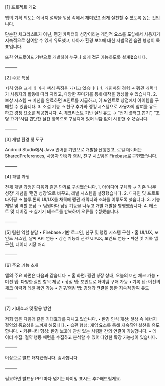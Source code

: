
[1] 프로젝트 개요

앱의 기획 의도는 에너지 절약을 일상 속에서 재미있고 쉽게 실천할 수 있도록 돕는 것입니다.

단순한 체크리스트가 아닌, 펭귄 캐릭터의 성장이라는 게임적 요소를 도입해서 사용자가 지속적으로 참여할 수 있게 유도했고,
나아가 환경 보호에 대한 자발적인 습관 형성이 목표입니다.

또한 안드로이드 기반으로 개발하여 누구나 쉽게 접근 가능하도록 설계했습니다.

⸻

[2] 주요 특징

저희 앱은 크게 네 가지 핵심 특징을 가지고 있습니다.
	1.	개인화된 경험
→ 펭귄 캐릭터가 사용자의 활동에 따라 자라고, 다양한 꾸미기를 통해 애착을 형성할 수 있습니다.
	2.	보상 시스템
→ 미션을 완료하면 포인트를 지급하고, 이 포인트로 상점에서 아이템을 구매할 수 있습니다.
	3.	소셜 기능
→ 친구 추가와 랭킹 시스템으로 사용자의 참여를 유도하고 경쟁 요소를 제공합니다.
	4.	체크리스트 기반 실천 유도
→ “전기 플러그 뽑기”, “조명 끄기”처럼 간단한 실천 항목으로 구성되어 있어 부담 없이 사용할 수 있습니다.

⸻

[3] 개발 환경 및 도구

Android Studio에서 Java 언어를 기반으로 개발을 진행했고,
로컬 데이터는 SharedPreferences,
사용자 인증과 랭킹, 친구 시스템은 Firebase로 구현했습니다.

⸻

[4] 개발 과정

전체 개발 과정은 다음과 같은 단계로 구성했습니다.
	1.	아이디어 구체화
→ 기존 ‘나무 성장’ 개념을 ‘펭귄 성장’으로 바꾸고, 레벨 시스템을 설정했습니다.
	2.	디자인 및 프로토타이핑
→ 블루 톤의 UI/UX를 채택해 펭귄 캐릭터와 조화를 이루도록 했습니다.
	3.	기능 개발 및 역할 분담
→ 팀원마다 담당 기능을 나누고 개별 개발을 병행했습니다.
	4.	테스트 및 디버깅
→ 실기기 테스트를 반복하며 오류를 수정했습니다.

⸻

[5] 팀원 역할 분담
	•	 Firebase 기반 로그인, 친구 및 랭킹 시스템 구현
	•	 홈 UI/UX, 포인트 시스템, 날씨 API 연동
	•	 상점 기능과 관련 UI/UX, 포인트 연동
	•	 미션 및 기록 탭 구현, 데이터 저장 처리

⸻

[6] 주요 기능 소개

앱의 주요 화면은 다음과 같습니다.
	•	홈 화면: 펭귄 성장 상태, 오늘의 미션 체크 가능
	•	미션 탭: 다양한 실천 항목 제공
	•	상점 탭: 포인트로 아이템 구매 가능
	•	기록 탭: 이전의 체크 이력과 레벨 확인 가능
	•	친구/랭킹 탭: 경쟁과 연결을 통한 지속적 참여 유도

⸻

[7] 기대효과 및 활용 방안

저희 앱은 다음과 같은 기대효과를 지니고 있습니다.
	•	환경 인식 개선: 일상 속 에너지 절약의 중요성을 느끼게 해줍니다.
	•	습관 형성: 게임 요소를 통해 지속적인 실천을 유도합니다.
	•	커뮤니티 형성: 환경 보호에 관심 있는 사람들 간의 연결이 가능합니다.
	•	데이터 수집: 절약 행동 패턴을 수집하고 분석할 수 있어 다양한 확장 가능성이 있습니다.

⸻

이상으로 발표 마치겠습니다. 감사합니다.

⸻

필요하면 발표용 PPT마다 넘기는 타이밍 표시도 추가해드릴게요.
